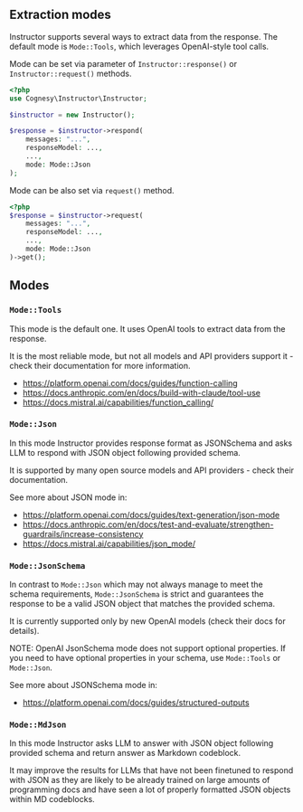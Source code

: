 ## Extraction modes

Instructor supports several ways to extract data from the response. The default mode is `Mode::Tools`, which leverages OpenAI-style tool calls.

Mode can be set via parameter of `Instructor::response()` or `Instructor::request()`
methods.

```php
<?php
use Cognesy\Instructor\Instructor;

$instructor = new Instructor();

$response = $instructor->respond(
    messages: "...",
    responseModel: ...,
    ...,
    mode: Mode::Json
);
```
Mode can be also set via `request()` method.

```php
<?php
$response = $instructor->request(
    messages: "...",
    responseModel: ...,
    ...,
    mode: Mode::Json
)->get();
```

## Modes

### `Mode::Tools`

This mode is the default one. It uses OpenAI tools to extract data from the
response.

It is the most reliable mode, but not all models and API providers support it -
check their documentation for more information.

 - https://platform.openai.com/docs/guides/function-calling
 - https://docs.anthropic.com/en/docs/build-with-claude/tool-use
 - https://docs.mistral.ai/capabilities/function_calling/


### `Mode::Json`

In this mode Instructor provides response format as JSONSchema and asks LLM
to respond with JSON object following provided schema.

It is supported by many open source models and API providers - check their
documentation.

See more about JSON mode in:

 - https://platform.openai.com/docs/guides/text-generation/json-mode
 - https://docs.anthropic.com/en/docs/test-and-evaluate/strengthen-guardrails/increase-consistency
 - https://docs.mistral.ai/capabilities/json_mode/


### `Mode::JsonSchema`

In contrast to `Mode::Json` which may not always manage to meet the schema requirements,
`Mode::JsonSchema` is strict and guarantees the response to be a valid JSON object that matches
the provided schema.

It is currently supported only by new OpenAI models (check their docs for details).

NOTE: OpenAI JsonSchema mode does not support optional properties. If you need to have optional
properties in your schema, use `Mode::Tools` or `Mode::Json`.

See more about JSONSchema mode in:

 - https://platform.openai.com/docs/guides/structured-outputs


### `Mode::MdJson`

In this mode Instructor asks LLM to answer with JSON object following provided schema and
return answer as Markdown codeblock.

It may improve the results for LLMs that have not been finetuned to respond with JSON
as they are likely to be already trained on large amounts of programming docs and have
seen a lot of properly formatted JSON objects within MD codeblocks.
